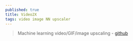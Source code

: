 ```yaml
---
published: true
title: Video2X
tags: video image NN upscaler
---
```

> Machine learning video/GIF/image upscaling - [github](https://github.com/k4yt3x/video2x)
